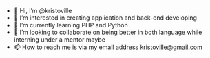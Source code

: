- 👋 Hi, I’m @kristoville
- 👀 I’m interested in creating application and back-end developing
- 🌱 I’m currently learning PHP and Python
- 💞️ I’m looking to collaborate on being better in both language while interning under a mentor maybe
- 📫 How to reach me is via my email address kristoville@gmail.com

<!---
kristoville/kristoville is a ✨ special ✨ repository because its `README.md` (this file) appears on your GitHub profile.
You can click the Preview link to take a look at your changes.
--->
